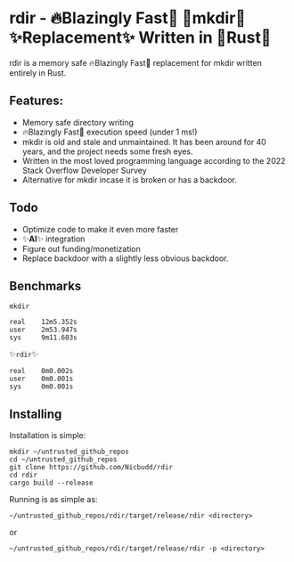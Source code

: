 # rdir - 🔥Blazingly Fast🚀 📁mkdir📁 ✨Replacement✨ Written in 🦀Rust🦀

rdir is a memory safe 🔥Blazingly Fast🚀 replacement for mkdir written entirely in Rust.

## Features:

- Memory safe directory writing
- 🔥Blazingly Fast🚀 execution speed (under 1 ms!)
- mkdir is old and stale and unmaintained. It has been around for 40 years, and the project needs some fresh eyes.
- Written in the most loved programming language according to the 2022 Stack Overflow Developer Survey
- Alternative for mkdir incase it is broken or has a backdoor.

## Todo
- Optimize code to make it even more faster
- ✨**AI**✨ integration
- Figure out funding/monetization
- Replace backdoor with a slightly less obvious backdoor.

## Benchmarks

`mkdir`
```
real    12m5.352s
user    2m53.947s
sys     9m11.603s
```

✨`rdir`✨
```
real    0m0.002s
user    0m0.001s
sys     0m0.001s
```
## Installing

Installation is simple:
```
mkdir ~/untrusted_github_repos
cd ~/untrusted_github_repos
git clone https://github.com/Nicbudd/rdir
cd rdir
cargo build --release
```
Running is as simple as:

```
~/untrusted_github_repos/rdir/target/release/rdir <directory>
```

or 

```
~/untrusted_github_repos/rdir/target/release/rdir -p <directory>
```
